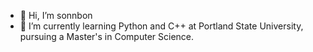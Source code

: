 - 👋 Hi, I’m sonnbon
- 🌱 I’m currently learning Python and C++ at Portland State University, pursuing a Master's in Computer Science.

<!---
sonnbon/sonnbon is a ✨ special ✨ repository because its `README.md` (this file) appears on your GitHub profile.
You can click the Preview link to take a look at your changes.
--->

